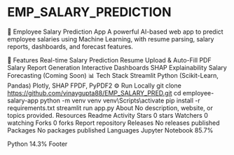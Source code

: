 # EMP_SALARY_PREDICTION
💼 Employee Salary Prediction App
A powerful AI-based web app to predict employee salaries using Machine Learning, with resume parsing, salary reports, dashboards, and forecast features.

🚀 Features
Real-time Salary Prediction
Resume Upload & Auto-Fill
PDF Salary Report Generation
Interactive Dashboards
SHAP Explainability
Salary Forecasting (Coming Soon)
📊 Tech Stack
Streamlit
Python (Scikit-Learn, Pandas)
Plotly, SHAP
FPDF, PyPDF2
⚙️ Run Locally
git clone https://github.com/vinaygupta88/EMP_SALARY_PRED.git
cd employee-salary-app
python -m venv venv
venv\Scripts\activate
pip install -r requirements.txt
streamlit run app.py
About
No description, website, or topics provided.
Resources
 Readme
 Activity
Stars
 0 stars
Watchers
 0 watching
Forks
 0 forks
Report repository
Releases
No releases published
Packages
No packages published
Languages
Jupyter Notebook
85.7%
 
Python
14.3%
Footer
